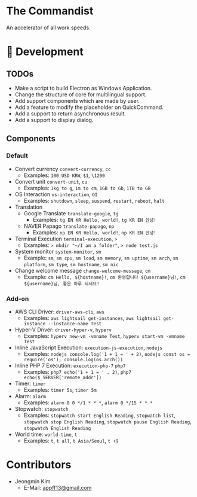 # The Commandist
An accelerator of all work speeds.

# 🔧 Development
## TODOs
- Make a script to build Electron as Windows Application.
- Change the structure of core for multilingual support.
- Add support components which are made by user.
- Add a feature to modify the placeholder on QuickCommand.
- Add a support to return asynchronous result.
- Add a support to display dialog.

## Components
### Default
- Convert currency `convert-currency`, `cc`
    - Examples: `100 USD KRW`, `$1`, `\1200`
- Convert unit `convert-unit`, `cu`
    - Examples: `1kg to g`, `1m to cm`, `1GB to Gb`, `1TB to GB`
- OS Interaction `os-interaction`, `OI`
    - Examples: `shutdown`, `sleep`, `suspend`, `restart`, `reboot`, `halt`
- Translation
    - Google Translate `translate-google`, `tg`
        - Examples: `tg EN KR Hello, world!`, `tg KR EN 안녕!`
    - NAVER Papago `translate-papago`, `np`
        - Examples: `np EN KR Hello, world!`, `np KR EN 안녕!`
- Terminal Execution `terminal-execution`, `>`
    - Examples: `> mkdir "~/I am a folder"`, `> node test.js`
- System monitor `system-monitor`, `sm`
    - Example: `sm`, `sm cpu`, `sm load`, `sm memory`, `sm uptime`, `sm arch`, `sm platform`, `sm type`, `sm hostname`, `sm nic`
- Change welcome message `change-welcome-message`, `cm`
    - Example: `cm Hello, ${hostname}!`, `cm 환영합니다 ${username}님!`, `cm ${username}님, 좋은 하루 되세요!`

### Add-on
- AWS CLI Driver: `driver-aws-cli`, `aws`
    - Examples: `aws lightsail get-instances`, `aws lightsail get-instance --instance-name Test`
- Hyper-V Driver: `driver-hyper-v`, `hyperv`
    - Examples: `hyperv new-vm -vmname Test`, `hyperv start-vm -vmname Test`
- Inline JavaScript Execution: `execution-js-execution`, `nodejs`
    - Examples: `nodejs console.log('1 + 1 = ' + 2)`, `nodejs const os = require('os'); console.log(os.arch())`
- Inline PHP 7 Execution: `execution-php-7` `php7`
    - Examples: `php7 echo('1 + 1 = ' . 2)`, `php7 echo($_SERVER['remote_addr'])`
- Timer: `timer`
    - Examples: `timer 5s`, `timer 5m`
- Alarm: `alarm`
    - Examples: `alarm 0 0 */1 * * *`, `alarm 0 */15 * * *`
- Stopwatch: `stopwatch`
    - Examples: `stopwatch start English Reading`, `stopwatch list`, `stopwatch stop English Reading`, `stopwatch pause English Reading`, `stopwatch English Reading`
- World time: `world-time`, `t`
    - Examples: `t`, `t all`, `t Asia/Seoul`, `t +9`

# Contributors
- Jeongmin Kim
    - E-Mail: [appff13@gmail.com](mailto:appff13@gmail.com)